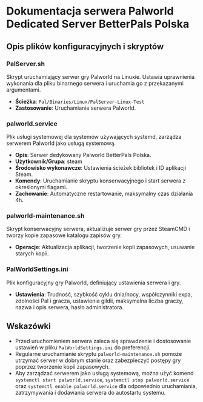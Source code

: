# Dokumentacja serwera Palworld Dedicated Server BetterPals Polska

## Opis plików konfiguracyjnych i skryptów

### PalServer.sh

Skrypt uruchamiający serwer gry Palworld na Linuxie. Ustawia uprawnienia wykonania dla pliku binarnego serwera i uruchamia go z przekazanymi argumentami.

- **Ścieżka**: `Pal/Binaries/Linux/PalServer-Linux-Test`
- **Zastosowanie**: Uruchamianie serwera Palworld.

### palworld.service

Plik usługi systemowej dla systemów używających systemd, zarządza serwerem Palworld jako usługą systemową.

- **Opis**: Serwer dedykowany Palworld BetterPals Polska.
- **Użytkownik/Grupa**: steam
- **Środowisko wykonawcze**: Ustawienia ścieżek bibliotek i ID aplikacji Steam.
- **Komendy**: Uruchamianie skryptu konserwacyjnego i start serwera z określonymi flagami.
- **Zachowanie**: Automatyczne restartowanie, maksymalny czas działania 4h.

### palworld-maintenance.sh

Skrypt konserwacyjny serwera, aktualizuje serwer gry przez SteamCMD i tworzy kopie zapasowe katalogu zapisów gry.

- **Operacje**: Aktualizacja aplikacji, tworzenie kopii zapasowych, usuwanie starych kopii.

### PalWorldSettings.ini

Plik konfiguracyjny gry Palworld, definiujący ustawienia serwera i gry.

- **Ustawienia**: Trudność, szybkość cyklu dnia/nocy, współczynniki expa, zdolności Pal i gracza, ustawienia gildii, maksymalna liczba graczy, nazwa i opis serwera, hasło administratora.

## Wskazówki

- Przed uruchomieniem serwera zaleca się sprawdzenie i dostosowanie ustawień w pliku `PalWorldSettings.ini` do preferencji.
- Regularne uruchamianie skryptu `palworld-maintenance.sh` pomoże utrzymać serwer w dobrym stanie oraz zabezpieczyć postępy gry poprzez tworzenie kopii zapasowych.
- Aby zarządzać serwerem jako usługą systemową, można użyć komend `systemctl start palworld.service`, `systemctl stop palworld.service` oraz `systemctl enable palworld.service` dla odpowiednio uruchamiania, zatrzymywania i dodawania serwera do autostartu systemu.
